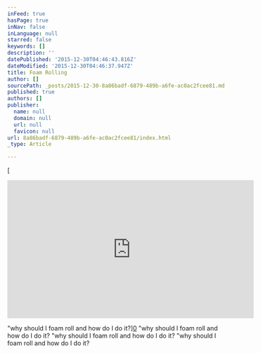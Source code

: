 ```yaml
---
inFeed: true
hasPage: true
inNav: false
inLanguage: null
starred: false
keywords: []
description: ''
datePublished: '2015-12-30T04:46:43.816Z'
dateModified: '2015-12-30T04:46:37.947Z'
title: Foam Rolling
author: []
sourcePath: _posts/2015-12-30-8a86badf-6879-489b-a6fe-ac0ac2fcee81.md
published: true
authors: []
publisher:
  name: null
  domain: null
  url: null
  favicon: null
url: 8a86badf-6879-489b-a6fe-ac0ac2fcee81/index.html
_type: Article

---
```

[

<iframe width="560" height="315" src="https://www.youtube.com/embed/DzSU2FiFKTM" frameborder="0" allowfullscreen="allowfullscreen" style=""></iframe>

"why should I foam roll and how do I do it?][0]
"why should I foam roll and how do I do it?
"why should I foam roll and how do I do it?
"why should I foam roll and how do I do it?

[0]: href